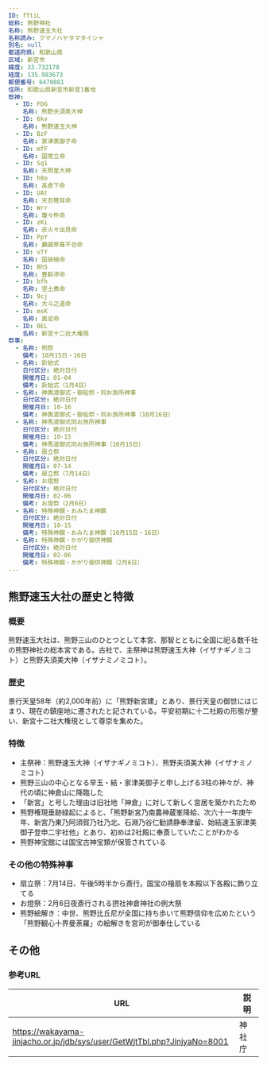```yaml
---
ID: fTtiL
総称: 熊野神社
名称: 熊野速玉大社
名称読み: クマノハヤタマタイシャ
別名: null
都道府県: 和歌山県
区域: 新宮市
緯度: 33.732178
経度: 135.983673
郵便番号: 6470081
住所: 和歌山県新宮市新宮1番地
祭神:
  - ID: FDG
    名称: 熊野夫須美大神
  - ID: 6kv
    名称: 熊野速玉大神
  - ID: BzF
    名称: 家津美御子命
  - ID: mfF
    名称: 国常立命
  - ID: Sq1
    名称: 天照皇大神
  - ID: h8o
    名称: 高倉下命
  - ID: UAt
    名称: 天忍穂耳命
  - ID: Wrr
    名称: 瓊々杵命
  - ID: zKi
    名称: 彦火々出見命
  - ID: PpY
    名称: 鸕鷀草葺不合命
  - ID: vTY
    名称: 国狭槌命
  - ID: Bh5
    名称: 豊斟渟命
  - ID: bfh
    名称: 埿土煮命
  - ID: 9cj
    名称: 大斗之道命
  - ID: msK
    名称: 面足命
  - ID: 0EL
    名称: 新宮十二社大権現
祭事:
  - 名称: 例祭
    備考: 10月15日・16日
  - 名称: 釿始式
    日付区分: 絶対日付
    開催月日: 01-04
    備考: 釿始式（1月4日）
  - 名称: 神輿渡御式・御船祭・同お旅所神事
    日付区分: 絶対日付
    開催月日: 10-16
    備考: 神輿渡御式・御船祭・同お旅所神事（10月16日）
  - 名称: 神馬渡御式同お旅所神事
    日付区分: 絶対日付
    開催月日: 10-15
    備考: 神馬渡御式同お旅所神事（10月15日）
  - 名称: 扇立祭
    日付区分: 絶対日付
    開催月日: 07-14
    備考: 扇立祭（7月14日）
  - 名称: お燈祭
    日付区分: 絶対日付
    開催月日: 02-06
    備考: お燈祭（2月6日）
  - 名称: 特殊神饌・おみたま神饌
    日付区分: 絶対日付
    開催月日: 10-15
    備考: 特殊神饌・おみたま神饌（10月15日・16日）
  - 名称: 特殊神饌・かがり御供神饌
    日付区分: 絶対日付
    開催月日: 02-06
    備考: 特殊神饌・かがり御供神饌（2月6日）
---
```


## 熊野速玉大社の歴史と特徴

### 概要

熊野速玉大社は、熊野三山のひとつとして本宮、那智とともに全国に祀る数千社の熊野神社の総本宮である。古社で、主祭神は熊野速玉大神（イザナギノミコト）と熊野夫須美大神（イザナミノミコト）。

### 歴史

景行天皇58年（約2,000年前）に「熊野新宮建」とあり、景行天皇の御世にはじまり、現在の鎮座地に遷されたと記されている。平安初期に十二社殿の形態が整い、新宮十二社大権現として尊崇を集めた。

### 特徴

- 主祭神：熊野速玉大神（イザナギノミコト）、熊野夫須美大神（イザナミノミコト）
- 熊野三山の中心となる早玉・結・家津美御子と申し上げる3柱の神々が、神代の頃に神倉山に降臨した
- 「新宮」と号した理由は旧社地「神倉」に対して新しく宮居を築かれたため
- 熊野権現垂跡緑起によると、「熊野新宮乃南農神蔵峯降給、次六十一年庚午年、新宮乃東乃阿須賀乃社乃北、石淵乃谷仁勧請静奉津留、始結速玉家津美御子登申二宇社他」とあり、初めは2社殿に奉斎していたことがわかる
- 熊野神宝館には国宝古神宝類が保管されている

### その他の特殊神事

- 扇立祭：7月14日、午後5時半から斎行。国宝の檜扇を本殿以下各殿に飾り立てる
- お燈祭：2月6日夜斎行される摂社神倉神社の例大祭
- 熊野絵解き：中世、熊野比丘尼が全国に持ち歩いて熊野信仰を広めたという「熊野観心十界曼荼羅」の絵解きを宮司が御奉仕している

## その他

### 参考URL

| URL                                                                      | 説明   |
| ------------------------------------------------------------------------ | ------ |
| https://wakayama-jinjacho.or.jp/jdb/sys/user/GetWjtTbl.php?JinjyaNo=8001 | 神社庁 |

